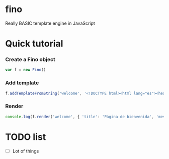 # fino
Really BASIC template engine in JavaScript

# Quick tutorial
### Create a Fino object
```javascript
var f = new Fino()
```
### Add template
```javascript
f.addTemplateFromString('welcome', '<!DOCTYPE html><html lang="es"><head><meta charset="UTF-8"><title>::title::</title></head><body><h1>::message::</h1></body></html>')
```
### Render
```javascript
console.log(f.render('welcome', { 'title': 'Página de bienvenida', 'message': '¡Bienvenido!' }))
```

# TODO list
- [ ] Lot of things
